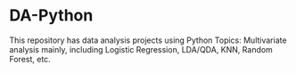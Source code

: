 # DA-Python
This repository has data analysis projects using Python
Topics: Multivariate analysis mainly, including Logistic Regression, LDA/QDA, KNN, Random Forest, etc.

